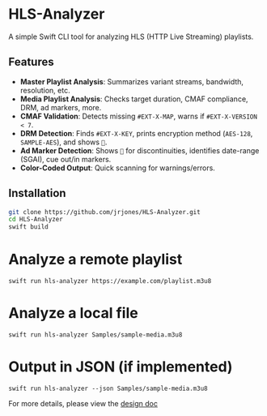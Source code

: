 # HLS-Analyzer

A simple Swift CLI tool for analyzing HLS (HTTP Live Streaming) playlists.  

## Features
- **Master Playlist Analysis**: Summarizes variant streams, bandwidth, resolution, etc.
- **Media Playlist Analysis**: Checks target duration, CMAF compliance, DRM, ad markers, more.
- **CMAF Validation**: Detects missing `#EXT-X-MAP`, warns if `#EXT-X-VERSION < 7`.
- **DRM Detection**: Finds `#EXT-X-KEY`, prints encryption method (`AES-128`, `SAMPLE-AES`), and shows `🔐`.
- **Ad Marker Detection**: Shows `🕺` for discontinuities, identifies date-range (SGAI), cue out/in markers.
- **Color-Coded Output**: Quick scanning for warnings/errors.

## Installation
```bash
git clone https://github.com/jrjones/HLS-Analyzer.git
cd HLS-Analyzer
swift build
```
# Analyze a remote playlist
`swift run hls-analyzer https://example.com/playlist.m3u8`

# Analyze a local file
`swift run hls-analyzer Samples/sample-media.m3u8`

# Output in JSON (if implemented)
`swift run hls-analyzer --json Samples/sample-media.m3u8`

For more details, please view the [design doc](design.md)
